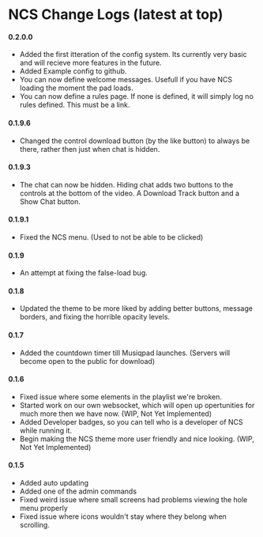 # NCS Change Logs (latest at top)

#### 0.2.0.0
* Added the first itteration of the config system. Its currently very basic and will recieve more features in the future.
* Added Example config to github.
* You can now define welcome messages. Usefull if you have NCS loading the moment the pad loads.
* You can now define a rules page. If none is defined, it will simply log no rules defined. This must be a link.

#### 0.1.9.6
* Changed the control download button (by the like button) to always be there, rather then just when chat is hidden.

#### 0.1.9.3
* The chat can now be hidden. Hiding chat adds two buttons to the controls at the bottom of the video. A Download Track button and a Show Chat button.

#### 0.1.9.1
* Fixed the NCS menu. (Used to not be able to be clicked)

#### 0.1.9
* An attempt at fixing the false-load bug.

#### 0.1.8
* Updated the theme to be more liked by adding better buttons, message borders, and fixing the horrible opacity levels.

#### 0.1.7
* Added the countdown timer till Musiqpad launches. (Servers will become open to the public for download)

#### 0.1.6
* Fixed issue where some elements in the playlist we're broken.
* Started work on our own websocket, which will open up opertunities for much more then we have now. (WIP, Not Yet Implemented)
* Added Developer badges, so you can tell who is a developer of NCS while running it.
* Begin making the NCS theme more user friendly and nice looking. (WIP, Not Yet Implemented)

#### 0.1.5
* Added auto updating
* Added one of the admin commands
* Fixed weird issue where small screens had problems viewing the hole menu properly
* Fixed issue where icons wouldn't stay where they belong when scrolling.
